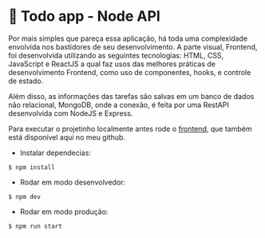 # 📝 Todo app - Node API

Por mais simples que pareça essa aplicação, há toda uma complexidade envolvida nos bastidores de seu desenvolvimento. A parte visual, Frontend, foi desenvolvida utilizando as seguintes tecnologias: HTML, CSS, JavaScript e ReactJS a qual faz usos das melhores práticas de desenvolvimento Frontend, como uso de componentes, hooks, e controle de estado.

Além disso, as informações das tarefas são salvas em um banco de dados não relacional, MongoDB, onde a conexão, é feita por uma RestAPI desenvolvida com NodeJS e Express.

Para executar o projetinho localmente antes rode o <a href="https://github.com/brunohubner/todoapp">frontend</a>, que também está disponível aqui no meu github.

-   Instalar dependecias:

```
$ npm install
```

-   Rodar em modo desenvolvedor:

```
$ npm dev
```

-   Rodar em modo produção:

```
$ npm run start
```
